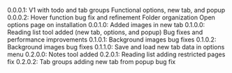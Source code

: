 0.0.0.1:
	V1 with todo and tab groups
	Functional options, new tab, and popup
0.0.0.2:
	Hover function bug fix and refinement
	Folder organization
	Open options page on installation
0.0.1.0:
	Added images in new tab
0.1.0.0:
	Reading list tool added (new tab, options, and popup)
	Bug fixes and performance improvements
0.1.0.1:
	Background images bug fixes
0.1.0.2:
	Background images bug fixes
0.1.1.0:
	Save and load new tab data in options menu
0.2.0.0:
	Notes tool added
0.2.0.1:
	Reading list adding restricted pages fix
0.2.0.2:
	Tab groups adding new tab from popup bug fix